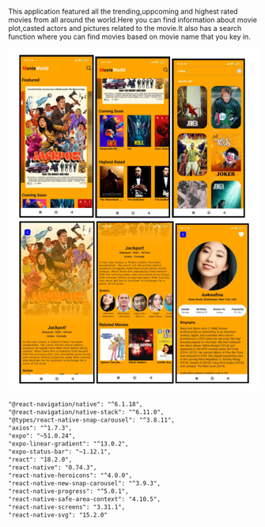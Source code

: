 
<!-- Application Info -->

This application featured all the trending,uppcoming and highest rated movies from all around the world.Here you can find information about movie plot,casted actors and pictures related to the movie.It also has a search function where you can find movies based on movie name that you key in. 

![image](https://github.com/ylong031/MovieApp/blob/main/Movie.png)


<!-- dependencies: -->

    "@react-navigation/native": "^6.1.18",
    "@react-navigation/native-stack": "^6.11.0",
    "@types/react-native-snap-carousel": "^3.8.11",
    "axios": "^1.7.3",
    "expo": "~51.0.24",
    "expo-linear-gradient": "^13.0.2",
    "expo-status-bar": "~1.12.1",
    "react": "18.2.0",
    "react-native": "0.74.3",
    "react-native-heroicons": "^4.0.0",
    "react-native-new-snap-carousel": "^3.9.3",
    "react-native-progress": "^5.0.1",
    "react-native-safe-area-context": "4.10.5",
    "react-native-screens": "3.31.1",
    "react-native-svg": "15.2.0"

  
